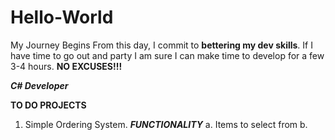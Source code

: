 # Hello-World
My Journey Begins
From this day, I commit to **bettering my dev skills**. If I have time to go out and party I am sure I can make time to develop for a few 3-4 hours.
**NO EXCUSES!!!**

_**C# Developer**_

**TO DO PROJECTS**
1. Simple Ordering System. 
  _**FUNCTIONALITY**_
    a. Items to select from
    b. 
